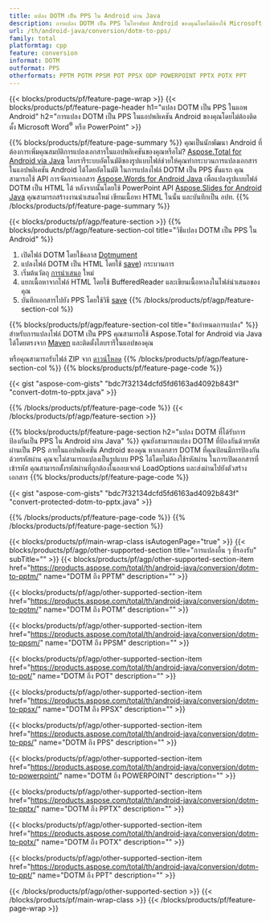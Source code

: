 ```yaml
---
title: แปลง DOTM เป็น PPS ใน Android ผ่าน Java
description: การแปลง DOTM เป็น PPS ในโทรศัพท์ Android ของคุณโดยไม่ต้องใช้ Microsoft Word of PowerPoint
url: /th/android-java/conversion/dotm-to-pps/
family: total
platformtag: cpp
feature: conversion
informat: DOTM
outformat: PPS
otherformats: PPTM POTM PPSM POT PPSX ODP POWERPOINT PPTX POTX PPT
---
```

{{< blocks/products/pf/feature-page-wrap >}}
{{< blocks/products/pf/feature-page-header h1="แปลง DOTM เป็น PPS ในแอพ Android" h2="การแปลง DOTM เป็น PPS ในแอปพลิเคชัน Android ของคุณโดยไม่ต้องติดตั้ง Microsoft Word<sup>&reg;</sup> หรือ PowerPoint" >}}

{{% blocks/products/pf/feature-page-summary %}}
คุณเป็นนักพัฒนา Android ที่ต้องการเพิ่มคุณสมบัติการแปลงเอกสารในแอปพลิเคชันของคุณหรือไม่? [Aspose.Total for Android via Java](https://products.aspose.com/total/android-java/) ไลบรารีระบบอัตโนมัติของรูปแบบไฟล์ช่วยให้คุณทำกระบวนการแปลงเอกสารในแอปพลิเคชัน Android ได้โดยอัตโนมัติ ในการแปลงไฟล์ DOTM เป็น PPS ขั้นแรก คุณสามารถใช้ API การจัดการเอกสาร [Aspose.Words for Android Java](https://products.aspose.com/words/android-java/) เพื่อแปลงรูปแบบไฟล์ DOTM เป็น HTML ได้ หลังจากนั้นโดยใช้ PowerPoint API [Aspose.Slides for Android Java](https://products.aspose.com/slides/android-java/) คุณสามารถสร้างงานนำเสนอใหม่ เขียนเนื้อหา HTML ในนั้น และบันทึกเป็น อปท. 
{{% /blocks/products/pf/feature-page-summary  %}}

{{< blocks/products/pf/agp/feature-section >}}
{{% blocks/products/pf/agp/feature-section-col title="วิธีแปลง DOTM เป็น PPS ใน Android" %}}
1. เปิดไฟล์ DOTM โดยใช้คลาส [Dotmument](https://reference.aspose.com/words/java/com.aspose.words/Dotmument)
2. แปลงไฟล์ DOTM เป็น HTML โดยใช้ [save](https://reference.aspose.com/words/java/com.aspose.words/Dotmument#save(java.lang.String,com.aspose.words.SaveOptions) )) กระบวนการ
3. เริ่มต้นวัตถุ [การนำเสนอ](https://reference.aspose.com/slides/java/com.aspose.slides/Presentation) ใหม่
5. แยกเนื้อหาจากไฟล์ HTML โดยใช้ BufferedReader และเขียนเนื้อหาลงในไฟล์นำเสนอของคุณ
6. บันทึกเอกสารไปยัง PPS โดยใช้วิธี [save](https://reference.aspose.com/slides/java/com.aspose.slides/Presentation#save-java.io.OutputStream-int-)
{{% /blocks/products/pf/agp/feature-section-col %}}

{{% blocks/products/pf/agp/feature-section-col title="ข้อกำหนดการแปลง" %}}
สำหรับการแปลงไฟล์ DOTM เป็น PPS คุณสามารถใช้ Aspose.Total for Android via Java ได้โดยตรงจาก [Maven](https://repository.aspose.com/webapp/#/artifacts/browse/tree/General/repo/com/aspose/aspose-total) และติดตั้งไลบรารีในแอปของคุณ

หรือคุณสามารถรับไฟล์ ZIP จาก [ดาวน์โหลด](https://downloads.aspose.com/total/androidjava)
{{% /blocks/products/pf/agp/feature-section-col %}}
{{% blocks/products/pf/feature-page-code %}}

{{< gist "aspose-com-gists" "bdc7f32134dcfd5fd6163ad4092b843f" "convert-dotm-to-pptx.java" >}}


{{% /blocks/products/pf/feature-page-code %}}
{{< /blocks/products/pf/agp/feature-section >}}

{{% blocks/products/pf/feature-page-section  h2="แปลง DOTM ที่ได้รับการป้องกันเป็น PPS ใน Android ผ่าน Java" %}}
คุณยังสามารถแปลง DOTM ที่ป้องกันด้วยรหัสผ่านเป็น PPS ภายในแอปพลิเคชัน Android ของคุณ หากเอกสาร DOTM ที่คุณป้อนมีการป้องกันด้วยรหัสผ่าน คุณจะไม่สามารถแปลงเป็นรูปแบบ PPS ได้โดยไม่ต้องใช้รหัสผ่าน ในการเปิดเอกสารที่เข้ารหัส คุณสามารถตั้งรหัสผ่านที่ถูกต้องในออบเจกต์ LoadOptions และส่งผ่านไปยังตัวสร้างเอกสาร
{{% blocks/products/pf/feature-page-code %}}

{{< gist "aspose-com-gists" "bdc7f32134dcfd5fd6163ad4092b843f" "convert-protected-dotm-to-pptx.java" >}}
{{% /blocks/products/pf/feature-page-code  %}}
{{% /blocks/products/pf/feature-page-section %}}

{{< blocks/products/pf/main-wrap-class isAutogenPage="true" >}}
{{< blocks/products/pf/agp/other-supported-section title="การแปลงอื่น ๆ ที่รองรับ" subTitle="" >}}
{{< blocks/products/pf/agp/other-supported-section-item href="https://products.aspose.com/total/th/android-java/conversion/dotm-to-pptm/" name="DOTM ถึง PPTM" description="" >}}

{{< blocks/products/pf/agp/other-supported-section-item href="https://products.aspose.com/total/th/android-java/conversion/dotm-to-potm/" name="DOTM ถึง POTM" description="" >}}

{{< blocks/products/pf/agp/other-supported-section-item href="https://products.aspose.com/total/th/android-java/conversion/dotm-to-ppsm/" name="DOTM ถึง PPSM" description="" >}}

{{< blocks/products/pf/agp/other-supported-section-item href="https://products.aspose.com/total/th/android-java/conversion/dotm-to-pot/" name="DOTM ถึง POT" description="" >}}

{{< blocks/products/pf/agp/other-supported-section-item href="https://products.aspose.com/total/th/android-java/conversion/dotm-to-ppsx/" name="DOTM ถึง PPSX" description="" >}}

{{< blocks/products/pf/agp/other-supported-section-item href="https://products.aspose.com/total/th/android-java/conversion/dotm-to-pps/" name="DOTM ถึง PPS" description="" >}}

{{< blocks/products/pf/agp/other-supported-section-item href="https://products.aspose.com/total/th/android-java/conversion/dotm-to-powerpoint/" name="DOTM ถึง POWERPOINT" description="" >}}

{{< blocks/products/pf/agp/other-supported-section-item href="https://products.aspose.com/total/th/android-java/conversion/dotm-to-pptx/" name="DOTM ถึง PPTX" description="" >}}

{{< blocks/products/pf/agp/other-supported-section-item href="https://products.aspose.com/total/th/android-java/conversion/dotm-to-potx/" name="DOTM ถึง POTX" description="" >}}

{{< blocks/products/pf/agp/other-supported-section-item href="https://products.aspose.com/total/th/android-java/conversion/dotm-to-ppt/" name="DOTM ถึง PPT" description="" >}}


{{< /blocks/products/pf/agp/other-supported-section >}}
{{< /blocks/products/pf/main-wrap-class >}}
{{< /blocks/products/pf/feature-page-wrap >}}